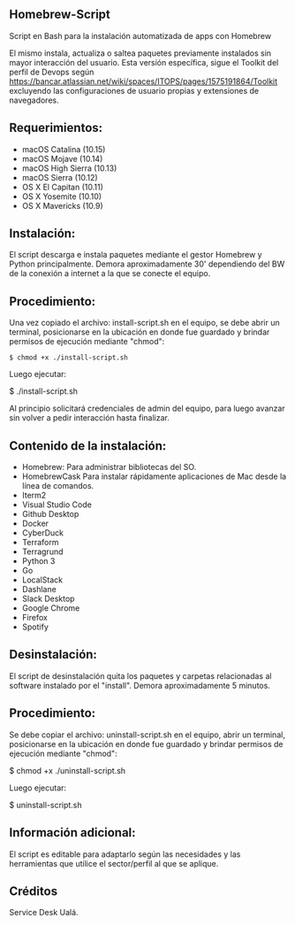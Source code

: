 Homebrew-Script
---------------

Script en Bash para la instalación automatizada de apps con Homebrew

El mismo instala, actualiza o saltea paquetes previamente instalados sin mayor interacción del usuario.
Esta versión específica, sigue el Toolkit del perfil de Devops según https://bancar.atlassian.net/wiki/spaces/ITOPS/pages/1575191864/Toolkit
excluyendo las configuraciones de usuario propias y extensiones de navegadores.

Requerimientos:
---------------

* macOS Catalina (10.15)
* macOS Mojave (10.14)
* macOS High Sierra (10.13)
* macOS Sierra (10.12)
* OS X El Capitan (10.11)
* OS X Yosemite (10.10)
* OS X Mavericks (10.9)

Instalación:
------------

El script descarga e instala paquetes mediante el gestor Homebrew y Python principalmente. Demora aproximadamente 30' dependiendo del BW de la conexión a internet a la que se conecte el equipo.

Procedimiento:
--------------

Una vez copiado el archivo: install-script.sh en el equipo, se debe abrir un terminal, posicionarse en la ubicación en donde fue guardado y brindar permisos de ejecución mediante "chmod":
````
$ chmod +x ./install-script.sh
````

Luego ejecutar:

$ ./install-script.sh

Al principio solicitará credenciales de admin del equipo, para luego avanzar sin volver a pedir interacción hasta finalizar.

Contenido de la instalación:
----------------------------

* Homebrew: Para administrar bibliotecas del SO.
* HomebrewCask Para instalar rápidamente aplicaciones de Mac desde la línea de comandos.
* Iterm2
* Visual Studio Code
* Github Desktop
* Docker
* CyberDuck
* Terraform
* Terragrund
* Python 3
* Go
* LocalStack
* Dashlane
* Slack Desktop
* Google Chrome
* Firefox
* Spotify

Desinstalación:
---------------

El script de desinstalación quita los paquetes y carpetas relacionadas al software instalado por el "install". Demora aproximadamente 5 minutos.

Procedimiento:
--------------

Se debe copiar el archivo: uninstall-script.sh en el equipo, abrir un terminal, posicionarse en la ubicación en donde fue guardado y brindar permisos de ejecución mediante "chmod":

$ chmod +x ./uninstall-script.sh

Luego ejecutar:

$ uninstall-script.sh

Información adicional:
----------------------

El script es editable para adaptarlo según las necesidades y las herramientas que utilice el sector/perfil al que se aplique.

Créditos
--------

Service Desk Ualá.
